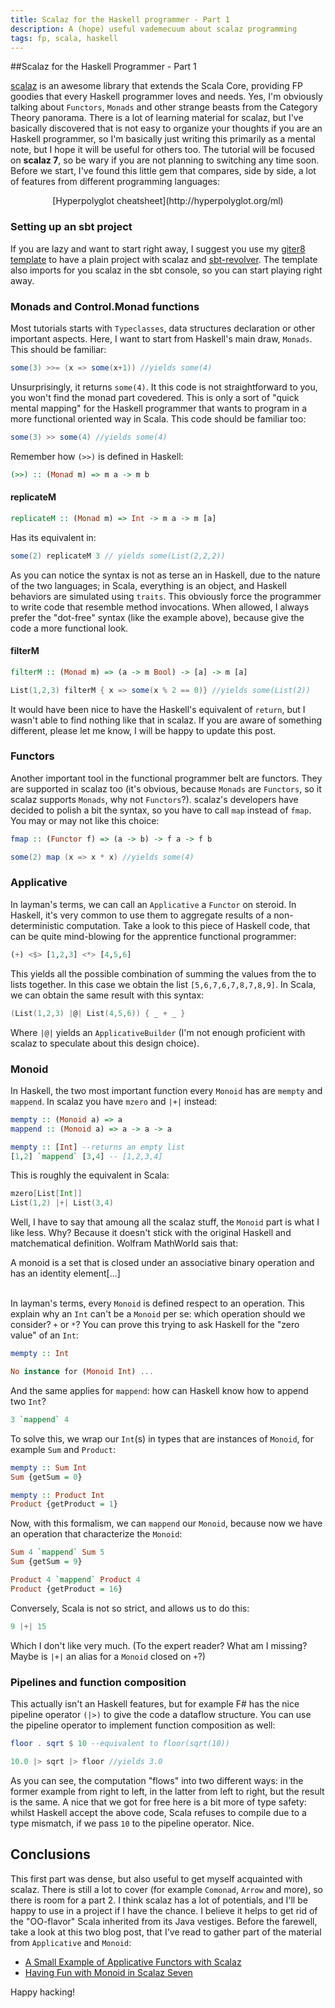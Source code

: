 ```yaml
---
title: Scalaz for the Haskell programmer - Part 1
description: A (hope) useful vademecuum about scalaz programming
tags: fp, scala, haskell
---
```


##Scalaz for the Haskell Programmer - Part 1

[scalaz](https://github.com/scalaz/scalaz) is an awesome library that extends
the Scala Core, providing FP goodies that every Haskell programmer loves and
needs. Yes, I'm obviously talking about ```Functors```, ```Monads``` and
other strange beasts from the Category Theory panorama. There is a lot of
learning material for scalaz, but I've basically discovered that is not easy
to organize your thoughts if you are an Haskell programmer, so I'm basically just
writing this primarily as a mental note, but I hope it will be useful for
others too. The tutorial will be focused on **scalaz 7**, so be wary if you
are not planning to switching any time soon.
Before we start, I've found this little gem that compares, side by side,
a lot of features from different programming languages:

<div align="center" markdown="1">
[Hyperpolyglot cheatsheet](http://hyperpolyglot.org/ml)
</div>

### Setting up an sbt project
If you are lazy and want to start right away, I suggest you use my 
[giter8 template](https://github.com/adinapoli/scalaz-revolver.g8)
to have a plain project with scalaz and
[sbt-revolver](https://github.com/spray/sbt-revolver). The template also
imports for you scalaz in the sbt console, so you can start playing right
away.

### Monads and Control.Monad functions
Most tutorials starts with ```Typeclasses```, data structures declaration or other
important aspects. Here, I want to start from Haskell's main draw, ```Monads```.
This should be familiar:

```Scala
some(3) >>= (x => some(x+1)) //yields some(4)
```

Unsurprisingly, it returns ```some(4)```. It this code is not straightforward
to you, you won't find the monad part covedered. This is only a sort
of "quick mental mapping" for the Haskell programmer that wants to program
in a more functional oriented way in Scala.
This code should be familiar too:

```Scala
some(3) >> some(4) //yields some(4)
```

Remember how ```(>>)``` is defined in Haskell:

```Haskell
(>>) :: (Monad m) => m a -> m b
```

#### replicateM

```Haskell
replicateM :: (Monad m) => Int -> m a -> m [a]
```

Has its equivalent in:

```Scala
some(2) replicateM 3 // yields some(List(2,2,2))
```

As you can notice the syntax is not as terse an in Haskell, due to the nature
of the two languages; in Scala, everything is an object, and Haskell
behaviors are simulated using ```traits```. This obviously force the
programmer to write code that resemble method invocations. When allowed, I
always prefer the "dot-free" syntax (like the example above), because give
the code a more functional look.

#### filterM

```Haskell
filterM :: (Monad m) => (a -> m Bool) -> [a] -> m [a]
```

```Scala
List(1,2,3) filterM { x => some(x % 2 == 0)} //yields some(List(2))
```

It would have been nice to have the Haskell's equivalent of ```return```,
but I wasn't able to find nothing like that in scalaz. If you are aware of
something different, please let me know, I will be happy to update this post.

### Functors
Another important tool in the functional programmer belt are functors. They
are supported in scalaz too (it's obvious, because ```Monads``` are ```Functors```,
so it scalaz supports ```Monads```, why not ```Functors```?). scalaz's
developers have decided to polish a bit the syntax, so you have to call ```map```
instead of ```fmap```. You may or may not like this choice:

```Haskell
fmap :: (Functor f) => (a -> b) -> f a -> f b
```

```Scala
some(2) map (x => x * x) //yields some(4)
```

### Applicative
In layman's terms, we can call an ```Applicative``` a ```Functor``` on steroid.
In Haskell, it's very common to use them to aggregate results of a 
non-deterministic computation. Take a look to this piece of Haskell code, that
can be quite mind-blowing for the apprentice functional programmer:

```Haskell
(+) <$> [1,2,3] <*> [4,5,6]
```

This yields all the possible combination of summing the values from the to
lists together. In this case we obtain the list ```[5,6,7,6,7,8,7,8,9]```.
In Scala, we can obtain the same result with this syntax:

```Scala
(List(1,2,3) |@| List(4,5,6)) { _ + _ }
```

Where ```|@|``` yields an ```ApplicativeBuilder``` (I'm not enough proficient
with scalaz to speculate about this design choice).

### Monoid
In Haskell, the two most important function every ```Monoid``` has are
```mempty``` and ```mappend```. In scalaz you have ```mzero``` and ```|+|```
instead:

```Haskell
mempty :: (Monoid a) => a
mappend :: (Monoid a) => a -> a -> a
```

```Haskell
mempty :: [Int] --returns an empty list
[1,2] `mappend` [3,4] -- [1,2,3,4]
```

This is roughly the equivalent in Scala:

```Scala
mzero[List[Int]]
List(1,2) |+| List(3,4)
```

Well, I have to say that amoung all the scalaz stuff, the ```Monoid``` part
is what I like less. Why? Because it doesn't stick with the original Haskell
and matchematical definition. Wolfram MathWorld sais that:

<div class="glance-box">
A monoid is a set that is closed under an associative binary operation
and has an identity element[...]
</div><br>

In layman's terms, every ```Monoid``` is defined respect to an operation.
This explain why an ```Int``` can't be a ```Monoid``` per se: which operation
should we consider? ```+``` or ```*```? You can prove this trying to ask
Haskell for the "zero value" of an ```Int```:

```Haskell
mempty :: Int

No instance for (Monoid Int) ...
```

And the same applies for ```mappend```: how can Haskell know how to append
two ```Int```?

```Haskell
3 `mappend` 4
```

To solve this, we wrap our ```Int```(s) in types that are instances of
```Monoid```, for example ```Sum``` and ```Product```:

```Haskell
mempty :: Sum Int
Sum {getSum = 0}

mempty :: Product Int
Product {getProduct = 1}
```

Now, with this formalism, we can ```mappend``` our ```Monoid```, because
now we have an operation that characterize the ```Monoid```:

```Haskell
Sum 4 `mappend` Sum 5
Sum {getSum = 9}

Product 4 `mappend` Product 4
Product {getProduct = 16}
```

Conversely, Scala is not so strict, and allows us to do this:

```Scala
9 |+| 15
```

Which I don't like very much. (To the expert reader? What am I missing? Maybe
is ```|+|``` an alias for a ```Monoid``` closed on ```+```?)

### Pipelines and function composition
This actually isn't an Haskell features, but for example F# has the nice
pipeline operator ```(|>)``` to give the code a dataflow structure. You can
use the pipeline operator to implement function composition as well:

```Haskell
floor . sqrt $ 10 --equivalent to floor(sqrt(10))
```

```Scala
10.0 |> sqrt |> floor //yields 3.0
```

As you can see, the computation "flows" into two different ways: in the
former example from right to left, in the latter from left to right, but the
result is the same. A nice that we got for free here is a bit more of type
safety: whilst Haskell accept the above code, Scala refuses to compile due
to a type mismatch, if we pass ```10``` to the pipeline operator. Nice.

## Conclusions
This first part was dense, but also useful to get myself acquainted with
scalaz. There is still a lot to cover (for example ```Comonad```, ```Arrow```
and more), so there is room for a part 2. I think scalaz has a lot of
potentials, and I'll be happy to use in a project if I have the chance. I
believe it helps to get rid of the "OO-flavor" Scala inherited from its
Java vestiges. Before the farewell, take a look at this two blog post, that
I've read to gather part of the material from ```Applicative``` and 
```Monoid```:

* [A Small Example of Applicative Functors with Scalaz](http://www.casualmiracles.com/2012/01/16/a-small-example-of-applicative-functors-with-scalaz/)
* [Having Fun with Monoid in Scalaz Seven](http://voidmainargs.blogspot.it/2012/02/having-fun-with-monoid-in-scalaz-seven.html)

Happy hacking!
